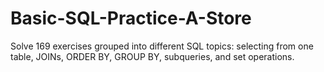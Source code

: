 # Basic-SQL-Practice-A-Store
Solve 169 exercises grouped into different SQL topics: selecting from one table, JOINs, ORDER BY, GROUP BY, subqueries, and set operations.
